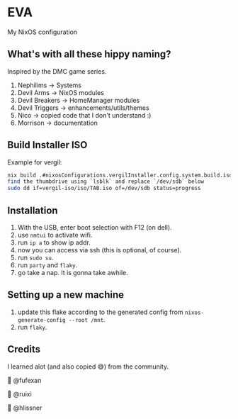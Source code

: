 # EVA

My NixOS configuration

## What's with all these hippy naming?

Inspired by the DMC game series.

1. Nephilims -> Systems
2. Devil Arms -> NixOS modules
3. Devil Breakers -> HomeManager modules
4. Devil Triggers -> enhancements/utils/themes
4. Nico -> copied code that I don't understand :)
4. Morrison -> documentation

## Build Installer ISO

Example for vergil:
``` sh
nix build .#nixosConfigurations.vergilInstaller.config.system.build.isoImage -o vergil-iso
find the thumbdrive using `lsblk` and replace `/dev/sdb` below
sudo dd if=vergil-iso/iso/TAB.iso of=/dev/sdb status=progress
```

## Installation
1. With the USB, enter boot selection with F12 (on dell).
2. use `nmtui` to activate wifi.
3. run `ip a` to show ip addr.
4. now you can access via ssh (this is optional, of course).
5. run `sudo su`.
6. run `party` and `flaky`. 
7. go take a nap. It is gonna take awhile.


## Setting up a new machine
1. update this flake according to the generated config from `nixos-generate-config --root /mnt`.
2. run `flaky`.


##  Credits
I learned alot (and also copied 😅) from the community.

🙇 @fufexan

🙇 @ruixi

🙇 @hlissner


